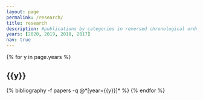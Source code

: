 ```yaml
---
layout: page
permalink: /research/
title: research
description: #publications by categories in reversed chronological order. generated by jekyll-scholar.
years: [2020, 2019, 2018, 2017]
nav: true
---
```


<div class="publications">

{% for y in page.years %}
  <h2 class="year">{{y}}</h2>
  {% bibliography -f papers -q @*[year={{y}}]* %}
{% endfor %}

</div>
